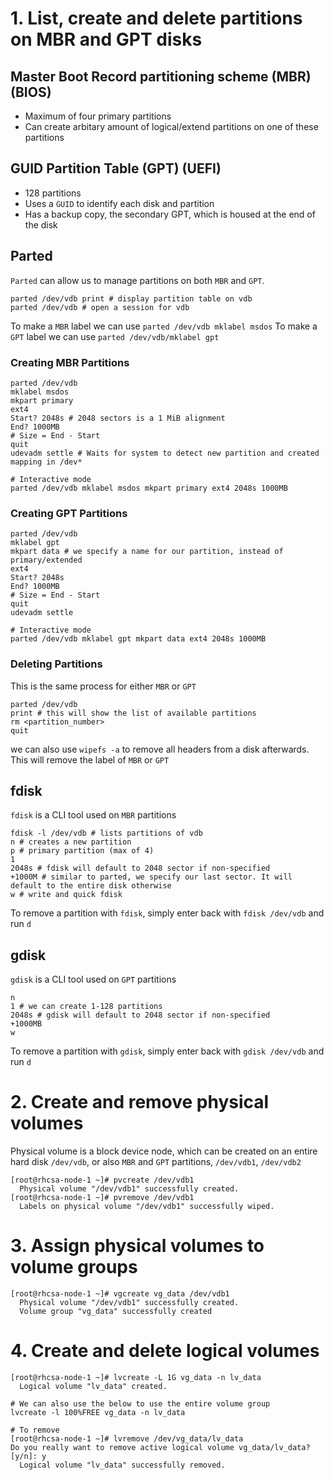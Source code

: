 # 1. List, create and delete partitions on MBR and GPT disks

## Master Boot Record partitioning scheme (MBR) (BIOS)
* Maximum of four primary partitions
* Can create arbitary amount of logical/extend partitions on one of these partitions

## GUID Partition Table (GPT) (UEFI)
* 128 partitions
* Uses a `GUID` to identify each disk and partition
* Has a backup copy, the secondary GPT, which is housed at the end of the disk

## Parted
`Parted` can allow us to manage partitions on both `MBR` and `GPT`.
```
parted /dev/vdb print # display partition table on vdb
parted /dev/vdb # open a session for vdb
```
To make a `MBR` label we can use `parted /dev/vdb mklabel msdos`
To make a `GPT` label we can use `parted /dev/vdb/mklabel gpt`

### Creating MBR Partitions
```
parted /dev/vdb
mklabel msdos
mkpart primary
ext4
Start? 2048s # 2048 sectors is a 1 MiB alignment
End? 1000MB
# Size = End - Start
quit
udevadm settle # Waits for system to detect new partition and created mapping in /dev*

# Interactive mode
parted /dev/vdb mklabel msdos mkpart primary ext4 2048s 1000MB
```

### Creating GPT Partitions
```
parted /dev/vdb
mklabel gpt
mkpart data # we specify a name for our partition, instead of primary/extended
ext4
Start? 2048s
End? 1000MB
# Size = End - Start
quit
udevadm settle

# Interactive mode
parted /dev/vdb mklabel gpt mkpart data ext4 2048s 1000MB
```

### Deleting Partitions
This is the same process for either `MBR` or `GPT`
```
parted /dev/vdb
print # this will show the list of available partitions
rm <partition_number>
quit
```
we can also use `wipefs -a` to remove all headers from a disk afterwards. This will remove the label of `MBR` or `GPT`

## fdisk
`fdisk` is a CLI tool used on `MBR` partitions
```
fdisk -l /dev/vdb # lists partitions of vdb
n # creates a new partition
p # primary partition (max of 4)
1
2048s # fdisk will default to 2048 sector if non-specified
+1000M # similar to parted, we specify our last sector. It will default to the entire disk otherwise
w # write and quick fdisk
```
To remove a partition with `fdisk`, simply enter back with `fdisk /dev/vdb` and run `d`

## gdisk
`gdisk` is a CLI tool used on `GPT` partitions
```
n
1 # we can create 1-128 partitions
2048s # gdisk will default to 2048 sector if non-specified
+1000MB
w
```
To remove a partition with `gdisk`, simply enter back with `gdisk /dev/vdb` and run `d`

# 2. Create and remove physical volumes

Physical volume is a block device node, which can be created on an entire hard disk `/dev/vdb`, or also `MBR` and `GPT` partitions, `/dev/vdb1`, `/dev/vdb2`

```
[root@rhcsa-node-1 ~]# pvcreate /dev/vdb1
  Physical volume "/dev/vdb1" successfully created.
[root@rhcsa-node-1 ~]# pvremove /dev/vdb1
  Labels on physical volume "/dev/vdb1" successfully wiped.
```

# 3. Assign physical volumes to volume groups
```
[root@rhcsa-node-1 ~]# vgcreate vg_data /dev/vdb1
  Physical volume "/dev/vdb1" successfully created.
  Volume group "vg_data" successfully created
```

# 4. Create and delete logical volumes
```
[root@rhcsa-node-1 ~]# lvcreate -L 1G vg_data -n lv_data
  Logical volume "lv_data" created.

# We can also use the below to use the entire volume group
lvcreate -l 100%FREE vg_data -n lv_data

# To remove
[root@rhcsa-node-1 ~]# lvremove /dev/vg_data/lv_data 
Do you really want to remove active logical volume vg_data/lv_data? [y/n]: y
  Logical volume "lv_data" successfully removed.
```
